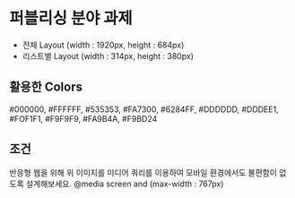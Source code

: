 # 퍼블리싱 분야 과제
- 전체 Layout (width : 1920px, height : 684px)
- 리스트별 Layout (width : 314px, height : 380px)
## 활용한 Colors
#000000, #FFFFFF, #535353, #FA7300, #6284FF, #DDDDDD, #DDDEE1,
#FOF1F1, #F9F9F9, #FA9B4A, #F9BD24

## 조건
반응형 웹을 위해 위 이미지를 미디어 쿼리를 이용하여 모바일 환경에서도 불편함이 없
도록 설계해보세요.
@media screen and (max-width : 767px)
